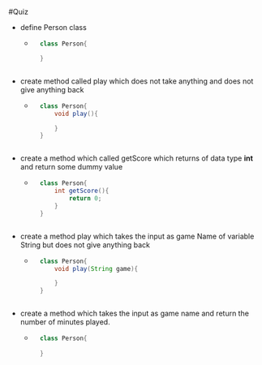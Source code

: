 #Quiz
* define Person class
    * ```java
        class Person{

        }
    ```
* create method called play which does not take anything and does not give anything back
    * ```java
        class Person{
            void play(){

            }
        }
    ```

* create a method which called getScore which returns of data type __int__ and return some dummy value
    * ```java
        class Person{
            int getScore(){
                return 0;
            }
        }
    ```
* create a method play which takes the input as game Name of variable String but does not give anything back
    * ```java
        class Person{
            void play(String game){

            }
        }
    ```
* create a method which takes the input as game name and return the number of minutes played.
    * ```java
        class Person{
            
        }
    ```